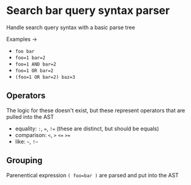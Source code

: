 # Search bar query syntax parser

Handle search query syntax with a basic parse tree

Examples ->

- `foo bar`
- `foo=1 bar=2`
- `foo=1 AND bar=2`
- `foo=1 OR bar=2`
- `(foo=1 OR bar=2) baz=3`

## Operators

The logic for these doesn't exist, but these represent operators that are pulled into the AST

- equality: `:`, `=`, `!=` (these are distinct, but should be equals)
- comparison: `<`, `>` `<=` `>=`
- like: `~`, `!~`

## Grouping

Parenentical expression `( foo=bar )` are parsed and put into the AST
